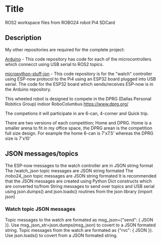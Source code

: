 # Title
ROS2 workspace files from ROBO24 robot Pi4 SDCard

## Description
My other repositories are required for the complete project:

[Arduino](https://github.com/mikew123/Arduino) - This code repository has code for each of the microcontrollers which connecct using USB serial to ROS2 topics.

[micropython-stuff-jon](https://github.com/mikew123/micropython-stuff-jon) - This code repository is for the "watch" controller using ESP-now protocol to the Pi4 using an ESP32 board plugged into USB serial. The code for the ESP32 board which sends/receives ESP-now is in the Arduino repository.

This wheeled robot is designed to compete in the DPRG (Dallas Personal Robitics Group) indoor RoboColumbus 
https://www.dprg.org/

The competions it will participate in are 6-can, 4-corner and Quick trip.

There are two versions of each competition; Home and DPRG.
Home is a smaller arena to fit in my office space, the DPRG arean is the competition full size design. For example the home 6-can is 7'x7.5' whereas the DPRG size is 7'x10'

## JSON messages/topics
The ESP-now messages to the watch controller are in JSON string format
The /watch_json topic messages are JSON string formated
The /robo24_json topic messages are JSON string formated
It is recommended that the JSON messages are created using Python Dict constructs which are converted to/from String messages to send over topics and USB serial using json.dumps() and json.loads() routines from the json library (import json)

### Watch topic JSON messages
Topic messages to the watch are formated as msg_json={"send": {  JSON   }}. Use msg_json_str=json.dumps(msg_json) to covert to a JSON formated string.
Topic messages from the watch are formated as {"rvc": {  JSON   }}. Use json.loads() to covert from a JSON formated string.
